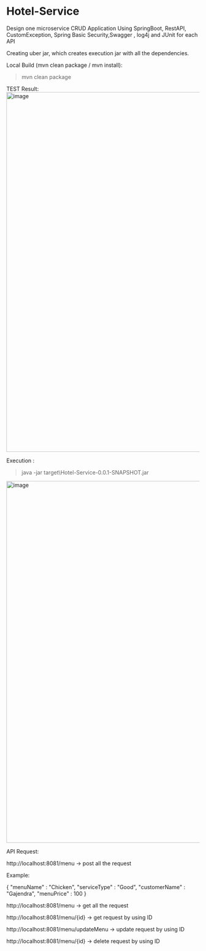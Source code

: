 # Hotel-Service
Design one microservice CRUD Application Using SpringBoot, RestAPI, CustomException, Spring Basic Security,Swagger , log4j and JUnit for each API


Creating uber jar, which creates execution jar with all the dependencies.

Local Build (mvn clean package / mvn install):
> mvn clean package

TEST Result: 
<img width="939" alt="image" src="https://user-images.githubusercontent.com/37171860/182346997-ddf2a971-24f8-4ed1-8764-55c9d999d9da.png">

Execution :  

>java -jar target\Hotel-Service-0.0.1-SNAPSHOT.jar

<img width="944" alt="image" src="https://user-images.githubusercontent.com/37171860/182349909-a72f0662-5b99-4b21-a0d9-58936fcfb3fe.png">

API Request:



http://localhost:8081/menu            -> post all the request 

Example: 

{
    "menuName" : "Chicken",
   "serviceType" : "Good",
   "customerName" : "Gajendra",
   "menuPrice" :  100
}

http://localhost:8081/menu            -> get all the request

http://localhost:8081/menu/{id}       -> get request by using ID 

http://localhost:8081/menu/updateMenu -> update request by using ID

http://localhost:8081/menu/{id}       -> delete request by using ID



